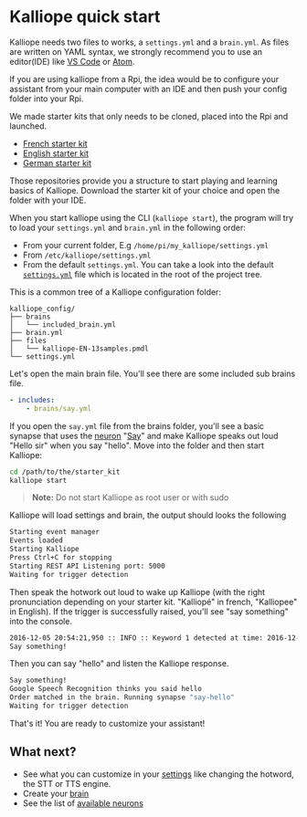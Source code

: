 # Kalliope quick start

Kalliope needs two files to works, a `settings.yml` and a `brain.yml`. 
As files are written on YAML syntax, we strongly recommend you to use an editor(IDE) like [VS Code](https://code.visualstudio.com/) or [Atom](https://atom.io/). 

If you are using kalliope from a Rpi, the idea would be to configure your assistant from your main computer with an IDE and then push your config folder into your Rpi.

We made starter kits that only needs to be cloned, placed into the Rpi and launched.
- [French starter kit](https://github.com/kalliope-project/kalliope_starter_fr)
- [English starter kit](https://github.com/kalliope-project/kalliope_starter_en)
- [German starter kit](https://github.com/kalliope-project/kalliope_starter_de)

Those repositories provide you a structure to start playing and learning basics of Kalliope.
Download the starter kit of your choice and open the folder with your IDE. 

When you start kalliope using the CLI (`kalliope start`), the program will try to load your `settings.yml` and `brain.yml` in the following order:
- From your current folder, E.g `/home/pi/my_kalliope/settings.yml`
- From `/etc/kalliope/settings.yml`
- From the default `settings.yml`. You can take a look into the default [`settings.yml`](../kalliope/settings.yml) file which is located in the root of the project tree.

This is a common tree of a Kalliope configuration folder:
```
kalliope_config/
├── brains
│   └── included_brain.yml
├── brain.yml
├── files
│   └── kalliope-EN-13samples.pmdl
└── settings.yml
```

Let's open the main brain file. You'll see there are some included sub brains file. 
```yml
- includes:
    - brains/say.yml
```

If you open the `say.yml` file from the brains folder, you'll see a basic synapse that uses the [neuron](../neurons.md) "[Say](../../kalliope/neurons/say)" and make Kalliope speaks out loud "Hello sir" when you say "hello".
Move into the folder and then start Kalliope:
```bash
cd /path/to/the/starter_kit
kalliope start
```
> **Note:** Do not start Kalliope as root user or with sudo

Kalliope will load settings and brain, the output should looks the following
```bash
Starting event manager
Events loaded
Starting Kalliope
Press Ctrl+C for stopping
Starting REST API Listening port: 5000
Waiting for trigger detection
```

Then speak the hotwork out loud to wake up Kalliope (with the right pronunciation depending on your starter kit. "Kalliopé" in french, "Kalliopee" in English).
If the trigger is successfully raised, you'll see "say something" into the console. 
```bash
2016-12-05 20:54:21,950 :: INFO :: Keyword 1 detected at time: 2016-12-05 20:54:21
Say something!
```

Then you can say "hello" and listen the Kalliope response.
```bash
Say something!
Google Speech Recognition thinks you said hello
Order matched in the brain. Running synapse "say-hello"
Waiting for trigger detection
```

That's it! You are ready to customize your assistant!

## What next?

- See what you can customize in your [settings](../settings.md) like changing the hotword, the STT or TTS engine.
- Create your [brain](../brain.md)
- See the list of [available neurons](../neuron_list.md)
